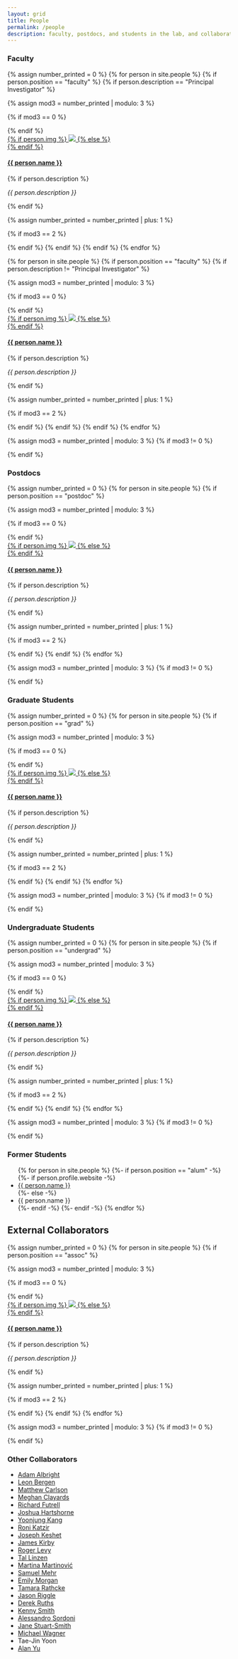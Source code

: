 ```yaml
---
layout: grid
title: People
permalink: /people
description: faculty, postdocs, and students in the lab, and collaborators
---
```



### Faculty
{% assign number_printed = 0 %}
{% for person in site.people %}
{% if person.position == "faculty" %}
{% if person.description == "Principal Investigator" %}

{% assign mod3 = number_printed | modulo: 3 %}

{% if mod3 == 0 %}
<div class="row">
{% endif %}

<div class="person">
    <div class="thumbnail">
        <a href="{{ person.url | prepend: site.baseurl | prepend: site.url }}">
        {% if person.img %}
        <img class="thumbnail" src="{{ person.img | prepend: '/assets/img/' | prepend: site.baseurl | prepend: site.url }}"/>
        {% else %}
        <div class="thumbnail blankbox"></div>
        {% endif %}    
        <span> <!-- mouse over material --> </span>
        </a>
    </div>
    <a href="{{ person.url | prepend: site.baseurl | prepend: site.url }}">
        <h4>{{ person.name }}</h4>
    </a>
    {% if person.description %}
    <i><p>{{ person.description }}</p></i>
    {% endif %}
</div>

{% assign number_printed = number_printed | plus: 1 %}

{% if mod3 == 2 %}
</div>
{% endif %}
{% endif %}
{% endif %}
{% endfor %}

{% for person in site.people %}
{% if person.position == "faculty" %}
{% if person.description != "Principal Investigator" %}

{% assign mod3 = number_printed | modulo: 3 %}

{% if mod3 == 0 %}
<div class="row">
{% endif %}

<div class="person">
    <div class="thumbnail">
        <a href="{{ person.url | prepend: site.baseurl | prepend: site.url }}">
        {% if person.img %}
        <img class="thumbnail" src="{{ person.img | prepend: '/assets/img/' | prepend: site.baseurl | prepend: site.url }}"/>
        {% else %}
        <div class="thumbnail blankbox"></div>
        {% endif %}    
        <span> <!-- mouse over material --> </span>
        </a>
    </div>
    <a href="{{ person.url | prepend: site.baseurl | prepend: site.url }}">
        <h4>{{ person.name }}</h4>
    </a>
    {% if person.description %}
    <i><p>{{ person.description }}</p></i>
    {% endif %}
</div>

{% assign number_printed = number_printed | plus: 1 %}

{% if mod3 == 2 %}
</div>
{% endif %}
{% endif %}
{% endif %}
{% endfor %}

{% assign mod3 = number_printed | modulo: 3 %}
{% if mod3 != 0 %}
</div>
{% endif %}


### Postdocs
{% assign number_printed = 0 %}
{% for person in site.people %}
{% if person.position == "postdoc" %}

{% assign mod3 = number_printed | modulo: 3 %}

{% if mod3 == 0 %}
<div class="row">
{% endif %}

<div class="person">
    <div class="thumbnail">
        <a href="{{ person.url | prepend: site.baseurl | prepend: site.url }}">
        {% if person.img %}
        <img class="thumbnail" src="{{ person.img | prepend: '/assets/img/' | prepend: site.baseurl | prepend: site.url }}"/>
        {% else %}
        <div class="thumbnail blankbox"></div>
        {% endif %}    
        <span> <!-- mouse over material --> </span>
        </a>
    </div>
    <a href="{{ person.url | prepend: site.baseurl | prepend: site.url }}">
        <h4>{{ person.name }}</h4>
    </a>
    {% if person.description %}
    <i><p>{{ person.description }}</p></i>
    {% endif %}
</div>

{% assign number_printed = number_printed | plus: 1 %}

{% if mod3 == 2 %}
</div>
{% endif %}
{% endif %}
{% endfor %}

{% assign mod3 = number_printed | modulo: 3 %}
{% if mod3 != 0 %}
</div>
{% endif %}

### Graduate Students
{% assign number_printed = 0 %}
{% for person in site.people %}
{% if person.position == "grad" %}

{% assign mod3 = number_printed | modulo: 3 %}

{% if mod3 == 0 %}
<div class="row">
{% endif %}

<div class="person">
    <div class="thumbnail">
        <a href="{{ person.url | prepend: site.baseurl | prepend: site.url }}">
        {% if person.img %}
        <img class="thumbnail" src="{{ person.img | prepend: '/assets/img/' | prepend: site.baseurl | prepend: site.url }}"/>
        {% else %}
        <div class="thumbnail blankbox"></div>
        {% endif %}    
        <span> <!-- mouse over material --> </span>
        </a>
    </div>
    <a href="{{ person.url | prepend: site.baseurl | prepend: site.url }}">
        <h4>{{ person.name }}</h4>
    </a>
    {% if person.description %}
    <i><p>{{ person.description }}</p></i>
    {% endif %}
</div>

{% assign number_printed = number_printed | plus: 1 %}

{% if mod3 == 2 %}
</div>
{% endif %}
{% endif %}
{% endfor %}

{% assign mod3 = number_printed | modulo: 3 %}
{% if mod3 != 0 %}
</div>
{% endif %}

### Undergraduate Students
{% assign number_printed = 0 %}
{% for person in site.people %}
{% if person.position == "undergrad" %}

{% assign mod3 = number_printed | modulo: 3 %}

{% if mod3 == 0 %}
<div class="row">
{% endif %}

<div class="person">
    <div class="thumbnail">
        <a href="{{ person.url | prepend: site.baseurl | prepend: site.url }}">
        {% if person.img %}
        <img class="thumbnail" src="{{ person.img | prepend: '/assets/img/' | prepend: site.baseurl | prepend: site.url }}"/>
        {% else %}
        <div class="thumbnail blankbox"></div>
        {% endif %}    
        <span> <!-- mouse over material --> </span>
        </a>
    </div>
    <a href="{{ person.url | prepend: site.baseurl | prepend: site.url }}">
        <h4>{{ person.name }}</h4>
    </a>
    {% if person.description %}
    <i><p>{{ person.description }}</p></i>
    {% endif %}
</div>

{% assign number_printed = number_printed | plus: 1 %}

{% if mod3 == 2 %}
</div>
{% endif %}
{% endif %}
{% endfor %}

{% assign mod3 = number_printed | modulo: 3 %}
{% if mod3 != 0 %}
</div>
{% endif %}

### Former Students

<ul>
    {% for person in site.people %}
    {%- if person.position == "alum" -%}
    {%- if person.profile.website -%}
    <li><a href="{{ person.profile.website }}">{{ person.name }}</a></li>
    {%- else -%}
    <li>{{ person.name }}</li>
    {%- endif -%}
    {%- endif -%}
    {% endfor %}
</ul>


## External Collaborators

<!-- ### Associate Collaborators -->

{% assign number_printed = 0 %}
{% for person in site.people %}
{% if person.position == "assoc" %}

{% assign mod3 = number_printed | modulo: 3 %}

{% if mod3 == 0 %}
<div class="row">
{% endif %}

<div class="person">
    <div class="thumbnail">
        <a href="{{ person.url | prepend: site.baseurl | prepend: site.url }}">
        {% if person.img %}
        <img class="thumbnail" src="{{ person.img | prepend: '/assets/img/' | prepend: site.baseurl | prepend: site.url }}"/>
        {% else %}
        <div class="thumbnail blankbox"></div>
        {% endif %}    
        <span> <!-- mouse over material --> </span>
        </a>
    </div>
    <a href="{{ person.url | prepend: site.baseurl | prepend: site.url }}">
        <h4>{{ person.name }}</h4>
    </a>
    {% if person.description %}
    <i><p>{{ person.description }}</p></i>
    {% endif %}
</div>

{% assign number_printed = number_printed | plus: 1 %}

{% if mod3 == 2 %}
</div>
{% endif %}
{% endif %}
{% endfor %}

{% assign mod3 = number_printed | modulo: 3 %}
{% if mod3 != 0 %}
</div>
{% endif %}


### Other Collaborators

- [Adam Albright](http://web.mit.edu/albright/www/)
- [Leon Bergen](http://profiles.ucsd.edu/leon.bergen)
- [Matthew Carlson](http://cls.psu.edu/people/mtc173)
- [Meghan Clayards](https://www.mcgill.ca/linguistics/people/faculty/clayards)
- [Richard Futrell](http://socsci.uci.edu/~rfutrell/)
- [Joshua Hartshorne](http://l3atbc.org/JKHartshorne.About.html)
- [Yoonjung Kang](https://www.yoonjungkang.com)
- [Roni Katzir](https://english.tau.ac.il/profile/rkatzir)
- [Joseph Keshet](http://u.cs.biu.ac.il/~jkeshet/)
- [James Kirby](http://www.lel.ed.ac.uk/~jkirby/)
- [Roger Levy](http://www.mit.edu/~rplevy/)
- [Tal Linzen](http://tallinzen.net)
- [Martina Martinovi&#263;](http://inamartinovic.com)
- [Samuel Mehr](https://mehr.cz/)
- [Emily Morgan](https://sites.tufts.edu/emilymorgan/)
- [Tamara Rathcke](https://www.kent.ac.uk/secl/ell/staff/rathcke.html)
- [Jason Riggle](http://hum.uchicago.edu/~jriggle/)
- [Derek Ruths](http://www.derekruths.com)
- [Kenny Smith](https://www.ed.ac.uk/profile/kenny-smith)
- [Alessandro Sordoni](https://www.microsoft.com/en-us/research/people/alsordon/)
- [Jane Stuart-Smith](https://www.gla.ac.uk/schools/critical/staff/janestuart-smith/)
- [Michael Wagner](http://www.mcgill.ca/linguistics/people/faculty/wagner)
- Tae-Jin Yoon
- [Alan Yu](https://lucian.uchicago.edu/blogs/aclyu/)
